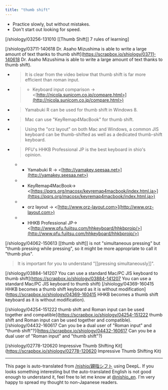 ```yaml
---
title: "thumb shift"
---
```


- Practice slowly, but without mistakes.
- Don't start out looking for speed.

[/shiology/03256-131010 [[Thumb Shift]] 7 rules of learning]

[/shiology/03711-140618 Dr. Asaho Mizushima is able to write a large amount of text thanks to thumb shift](https://scrapbox.io/shiology/03711-140618 Dr. Asaho Mizushima is able to write a large amount of text thanks to thumb shift).
- > It is clear from the video below that thumb shift is far more efficient than roman input.
- > - Keyboard input comparison -> <[http://nicola.sunicom.co.jp/compare.html>](http://nicola.sunicom.co.jp/compare.html>)
- > Yamabuki R can be used for thumb shift in Windows 8.
- > Mac can use "KeyRemap4MacBook" for thumb shift.
- > Using the "orz layout" on both Mac and Windows, a common JIS keyboard can be thumb-shifted as well as a dedicated thumb-shift keyboard.
- > PFU's HHKB Professional JP is the best keyboard in shio's opinion.
    - - Yamabuki R -> <[http://yamakey.seesaa.net>](http://yamakey.seesaa.net>)
    - - KeyRemap4MacBook→ <[https://pqrs.org/macosx/keyremap4macbook/index.html.ja>](https://pqrs.org/macosx/keyremap4macbook/index.html.ja>)
    - - orz layout -> <[http://www.orz-layout.com>](http://www.orz-layout.com>)
    - - HHKB Professional JP→ <[http://www.pfu.fujitsu.com/hhkeyboard/hhkbprojp/>](http://www.pfu.fujitsu.com/hhkeyboard/hhkbprojp/>)

[/shiology/04062-150613 [[thumb shift]] is not "simultaneous pressing" but "thumb pressing while pressing", so it might be more appropriate to call it "thumb plus".
> It is important for you to understand "[[pressing simultaneously]]".

[/shiology/03884-141207 You can use a standard Mac/PC JIS keyboard to thumb shift](https://scrapbox.io/shiology/03884-141207 You can use a standard Mac/PC JIS keyboard to thumb shift)
[/shiology/04369-160415 HHKB becomes a thumb shift keyboard as it is without modification](https://scrapbox.io/shiology/04369-160415 HHKB becomes a thumb shift keyboard as it is without modification).

[/shiology/04254-151222 thumb shift and Roman input can be used together and compatible](https://scrapbox.io/shiology/04254-151222 thumb shift and Roman input can be used together and compatible).
[/shiology/04432-160617 Can you be a dual user of "Roman input" and "thumb shift"?](https://scrapbox.io/shiology/04432-160617 Can you be a dual user of "Roman input" and "thumb shift"?)

[/shiology/02778-120620 Impressive Thumb Shifting Kit](https://scrapbox.io/shiology/02778-120620 Impressive Thumb Shifting Kit)

---
This page is auto-translated from [/nishio/親指シフト](https://scrapbox.io/nishio/親指シフト) using DeepL. If you looks something interesting but the auto-translated English is not good enough to understand it, feel free to let me know at [@nishio_en](https://twitter.com/nishio_en). I'm very happy to spread my thought to non-Japanese readers.